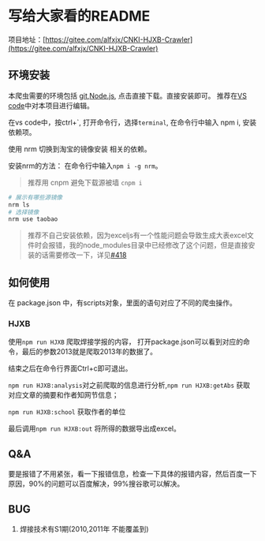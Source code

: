 # 写给大家看的README

项目地址：[https://gitee.com/alfxjx/CNKI-HJXB-Crawler](https://gitee.com/alfxjx/CNKI-HJXB-Crawler)

## 环境安装

本爬虫需要的环境包括 [git](https://npm.taobao.org/mirrors/git-for-windows/v2.27.0.windows.1/),[Node.js](https://nodejs.org/en/), 点击直接下载。直接安装即可。
推荐在[VS code](https://code.visualstudio.com/)中对本项目进行编辑。

在vs code中，按ctrl+\`, 打开命令行，选择`terminal`, 在命令行中输入 npm i, 安装依赖项。

使用 nrm 切换到淘宝的镜像安装 相关的依赖。

安装nrm的方法： 在命令行中输入`npm i -g nrm`。

> 推荐用 cnpm 避免下载源被墙 `cnpm i`

```bash
# 展示有哪些源镜像
nrm ls
# 选择镜像
nrm use taobao
```
> 推荐不自己安装依赖，因为exceljs有一个性能问题会导致生成大表excel文件时会报错，我的node_modules目录中已经修改了这个问题，但是直接安装的话需要修改一下，详见[#418](https://github.com/exceljs/exceljs/issues/418)

## 如何使用

在 package.json 中，有scripts对象，里面的语句对应了不同的爬虫操作。

### HJXB

使用`npm run HJXB` 爬取焊接学报的内容， 打开package.json可以看到对应的命令，最后的参数2013就是爬取2013年的数据了。

结束之后在命令行界面Ctrl+c即可退出。

`npm run HJXB:analysis`对之前爬取的信息进行分析,`npm run HJXB:getAbs` 获取对应文章的摘要和作者知网节信息；

`npm run HJXB:school` 获取作者的单位

最后调用`npm run HJXB:out` 将所得的数据导出成excel。

## Q&A

要是报错了不用紧张，看一下报错信息，检查一下具体的报错内容，然后百度一下原因，90%的问题可以百度解决，99%搜谷歌可以解决。

## BUG

1. 焊接技术有S1期(2010,2011年 不能覆盖到)